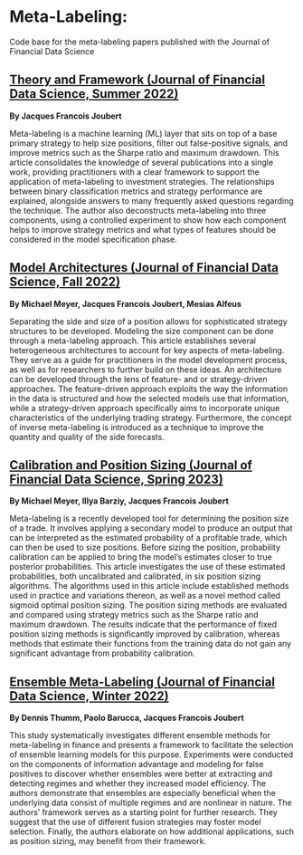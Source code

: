# Meta-Labeling:

Code base for the meta-labeling papers published with the Journal of Financial Data Science

## [Theory and Framework (Journal of Financial Data Science, Summer 2022)](https://jfds.pm-research.com/content/early/2022/06/23/jfds.2022.1.098)

**By Jacques Francois Joubert**

Meta-labeling is a machine learning (ML) layer that sits on top of a base primary strategy to help size positions, filter out false-positive signals, and improve metrics such as the Sharpe ratio and maximum drawdown. This article consolidates the knowledge of several publications into a single work, providing practitioners with a clear framework to support the application of meta-labeling to investment strategies. The relationships between binary classification metrics and strategy performance are explained, alongside answers to many frequently asked questions regarding the technique. The author also deconstructs meta-labeling into three components, using a controlled experiment to show how each component helps to improve strategy metrics and what types of features should be considered in the model specification phase.

## [Model Architectures (Journal of Financial Data Science, Fall 2022)](https://jfds.pm-research.com/content/early/2022/09/16/jfds.2022.1.108)

**By Michael Meyer, Jacques Francois Joubert, ‪Mesias Alfeus‬**

Separating the side and size of a position allows for sophisticated strategy structures to be developed. Modeling the size component can be done through a meta-labeling approach. This article establishes several heterogeneous architectures to account for key aspects of meta-labeling. They serve as a guide for practitioners in the model development process, as well as for researchers to further build on these ideas. An architecture can be developed through the lens of feature- and or strategy-driven approaches. The feature-driven approach exploits the way the information in the data is structured and how the selected models use that information, while a strategy-driven approach specifically aims to incorporate unique characteristics of the underlying trading strategy. Furthermore, the concept of inverse meta-labeling is introduced as a technique to improve the quantity and quality of the side forecasts. 

## [Calibration and Position Sizing (Journal of Financial Data Science, Spring 2023)](https://jfds.pm-research.com/content/early/2023/03/08/jfds.2023.1.119)

**By Michael Meyer, Illya Barziy, Jacques Francois Joubert**

Meta-labeling is a recently developed tool for determining the position size of a trade. It involves applying a secondary model to produce an output that can be interpreted as the estimated probability of a profitable trade, which can then be used to size positions. Before sizing the position, probability calibration can be applied to bring the model’s estimates closer to true posterior probabilities. This article investigates the use of these estimated probabilities, both uncalibrated and calibrated, in six position sizing algorithms. The algorithms used in this article include established methods used in practice and variations thereon, as well as a novel method called sigmoid optimal position sizing. The position sizing methods are evaluated and compared using strategy metrics such as the Sharpe ratio and maximum drawdown. The results indicate that the performance of fixed position sizing methods is significantly improved by calibration, whereas methods that estimate their functions from the training data do not gain any significant advantage from probability calibration.

## [Ensemble Meta-Labeling (Journal of Financial Data Science, Winter 2022)](https://jfds.pm-research.com/content/early/2022/12/14/jfds.2022.1.114)

**By Dennis Thumm, Paolo Barucca, Jacques Francois Joubert**

This study systematically investigates different ensemble methods for meta-labeling in finance and presents a framework to facilitate the selection of ensemble learning models for this purpose. Experiments were conducted on the components of information advantage and modeling for false positives to discover whether ensembles were better at extracting and detecting regimes and whether they increased model efficiency. The authors demonstrate that ensembles are especially beneficial when the underlying data consist of multiple regimes and are nonlinear in nature. The authors’ framework serves as a starting point for further research. They suggest that the use of different fusion strategies may foster model selection. Finally, the authors elaborate on how additional applications, such as position sizing, may benefit from their framework.
